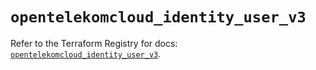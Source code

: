 # `opentelekomcloud_identity_user_v3`

Refer to the Terraform Registry for docs: [`opentelekomcloud_identity_user_v3`](https://registry.terraform.io/providers/opentelekomcloud/opentelekomcloud/1.36.20/docs/resources/identity_user_v3).
